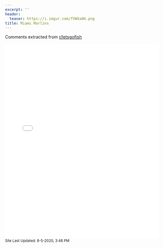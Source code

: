 ```yaml
---
excerpt: ''
header:
  teaser: https://i.imgur.com/fVWXa8K.png
title: Miami Marlins
---
```


Comments extracted from [r/letsgofish](https://reddit.com/r/letsgofish)
<iframe id="igraph" scrolling="no" style="border:none;" seamless="seamless" src="/plots/MLB/MIA.html" height="640" width="100%"></iframe>
<small>Site Last Updated: 8-5-2020, 3:48 PM</small>